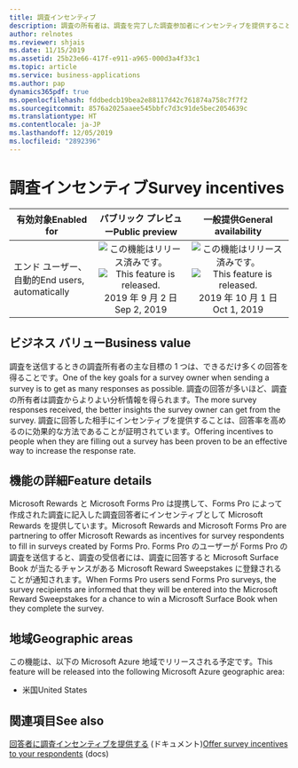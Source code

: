 ```yaml
---
title: 調査インセンティブ
description: 調査の所有者は、調査を完了した調査参加者にインセンティブを提供することができます。
author: relnotes
ms.reviewer: shjais
ms.date: 11/15/2019
ms.assetid: 25b23e66-417f-e911-a965-000d3a4f33c1
ms.topic: article
ms.service: business-applications
ms.author: pap
dynamics365pdf: true
ms.openlocfilehash: fddbedcb19bea2e88117d42c761874a758c7f7f2
ms.sourcegitcommit: 8576a2025aaee545bbfc7d3c91de5bec2054639c
ms.translationtype: HT
ms.contentlocale: ja-JP
ms.lasthandoff: 12/05/2019
ms.locfileid: "2892396"
---
```

# <a name="survey-incentives"></a><span data-ttu-id="ae287-103">調査インセンティブ</span><span class="sxs-lookup"><span data-stu-id="ae287-103">Survey incentives</span></span>


| <span data-ttu-id="ae287-104">有効対象</span><span class="sxs-lookup"><span data-stu-id="ae287-104">Enabled for</span></span>    |  <span data-ttu-id="ae287-105">パブリック プレビュー</span><span class="sxs-lookup"><span data-stu-id="ae287-105">Public preview</span></span> | <span data-ttu-id="ae287-106">一般提供</span><span class="sxs-lookup"><span data-stu-id="ae287-106">General availability</span></span> | 
| ---------- | :----------: |:----------: |
|<span data-ttu-id="ae287-107">エンド ユーザー、自動的</span><span class="sxs-lookup"><span data-stu-id="ae287-107">End users, automatically</span></span>|<span data-ttu-id="ae287-108">![この機能はリリース済みです。](/dynamics365-release-plan/media/green-checkmark.png "この機能はリリース済みです。")</span><span class="sxs-lookup"><span data-stu-id="ae287-108">![This feature is released.](/dynamics365-release-plan/media/green-checkmark.png "This feature is released.")</span></span> <span data-ttu-id="ae287-109">2019 年 9 月 2 日</span><span class="sxs-lookup"><span data-stu-id="ae287-109">Sep 2, 2019</span></span>| <span data-ttu-id="ae287-110">![この機能はリリース済みです。](/dynamics365-release-plan/media/green-checkmark.png "この機能はリリース済みです。")</span><span class="sxs-lookup"><span data-stu-id="ae287-110">![This feature is released.](/dynamics365-release-plan/media/green-checkmark.png "This feature is released.")</span></span> <span data-ttu-id="ae287-111">2019 年 10 月 1 日</span><span class="sxs-lookup"><span data-stu-id="ae287-111">Oct 1, 2019</span></span>|


## <a name="business-value"></a><span data-ttu-id="ae287-112">ビジネス バリュー</span><span class="sxs-lookup"><span data-stu-id="ae287-112">Business value</span></span>
<!-- bv start -->
<span data-ttu-id="ae287-113">調査を送信するときの調査所有者の主な目標の 1 つは、できるだけ多くの回答を得ることです。</span><span class="sxs-lookup"><span data-stu-id="ae287-113">One of the key goals for a survey owner when sending a survey is to get as many responses as possible.</span></span> <span data-ttu-id="ae287-114">調査の回答が多いほど、調査の所有者は調査からよりよい分析情報を得られます。</span><span class="sxs-lookup"><span data-stu-id="ae287-114">The more survey responses received, the better insights the survey owner can get from the survey.</span></span> <span data-ttu-id="ae287-115">調査に回答した相手にインセンティブを提供することは、回答率を高めるのに効果的な方法であることが証明されています。</span><span class="sxs-lookup"><span data-stu-id="ae287-115">Offering incentives to people when they are filling out a survey has been proven to be an effective way to increase the response rate.</span></span>
<!-- bv end -->



## <a name="feature-details"></a><span data-ttu-id="ae287-116">機能の詳細</span><span class="sxs-lookup"><span data-stu-id="ae287-116">Feature details</span></span>
<!--feature detail start -->
<span data-ttu-id="ae287-117">Microsoft Rewards と Microsoft Forms Pro は提携して、Forms Pro によって作成された調査に記入した調査回答者にインセンティブとして Microsoft Rewards を提供しています。</span><span class="sxs-lookup"><span data-stu-id="ae287-117">Microsoft Rewards and Microsoft Forms Pro are partnering to offer Microsoft Rewards as incentives for survey respondents to fill in surveys created by Forms Pro.</span></span> <span data-ttu-id="ae287-118">Forms Pro のユーザーが Forms Pro の調査を送信すると、調査の受信者には、調査に回答すると Microsoft Surface Book が当たるチャンスがある Microsoft Reward Sweepstakes に登録されることが通知されます。</span><span class="sxs-lookup"><span data-stu-id="ae287-118">When Forms Pro users send Forms Pro surveys, the survey recipients are informed that they will be entered into the Microsoft Reward Sweepstakes for a chance to win a Microsoft Surface Book when they complete the survey.</span></span>
<!--feature detail end -->




## <a name="geographic-areas"></a><span data-ttu-id="ae287-119">地域</span><span class="sxs-lookup"><span data-stu-id="ae287-119">Geographic areas</span></span>
<span data-ttu-id="ae287-120">この機能は、以下の Microsoft Azure 地域でリリースされる予定です。</span><span class="sxs-lookup"><span data-stu-id="ae287-120">This feature will be released into the following Microsoft Azure geographic area:</span></span>

- <span data-ttu-id="ae287-121">米国</span><span class="sxs-lookup"><span data-stu-id="ae287-121">United States</span></span>






## <a name="see-also"></a><span data-ttu-id="ae287-122">関連項目</span><span class="sxs-lookup"><span data-stu-id="ae287-122">See also</span></span>

<span data-ttu-id="ae287-123">[回答者に調査インセンティブを提供する](https://docs.microsoft.com/forms-pro/survey-incentives) (ドキュメント)</span><span class="sxs-lookup"><span data-stu-id="ae287-123">[Offer survey incentives to your respondents](https://docs.microsoft.com/forms-pro/survey-incentives) (docs)</span></span>
